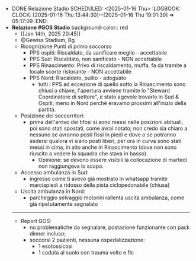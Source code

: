 - DONE Relazione Stadio
  SCHEDULED: <2025-01-16 Thu>
  :LOGBOOK:
  CLOCK: [2025-01-16 Thu 13:44:30]--[2025-01-16 Thu 19:01:39] =>  05:17:09
  :END:
- **Relazione #GOS Stadio**
  background-color:: red
	- [[Jan 14th, 2025 20:45]]
	- @Gewiss Stadium, Bg
	- Ricognizione Punti di primo soccorso
		- PPS ospiti: Riscaldato, da sanificare meglio - accettabile
		- PPS Sud: Riscaldato, non sanificato - NON accettabile
		- PPS Rinascimento: Privo di riscaldamento, muffa, fa da tramite a locale scorte ristorante - NON accettabile
		- PPS Nord: Riscaldato, pulito - adeguato
			- tutti i PPS ad eccezione di quello sotto la Rinascimento sono chiusi a chiave, l'apertura avviene tramite lo "Steward Coordinatore di settore", è stato agevole trovarlo in Sud & Ospiti, meno in Nord perché eravamo prossimi all'inizio della partita.
	- Posizione dei soccorritori:
		- prima dell'arrivo dei tifosi si sono messi nelle posizioni abituali, poi sono stati spostati, come avrai notato; non credo sia chiaro a nessuno se avranno posti fissi in piedi e dove o se potranno sedersi qualora vi siano posti liberi, per ora in curva sono stati messi in cima, in alto anche in Rinascimento (dove non sono riuscito a vedere la squadra che stava in basso).
			- Opinione: se devono essere visibili la collocazione di martedì non raggiungeva lo scopo.
	- Accesso ambulanza in Sud:
		- ingresso come ti avevo già mostrato in whatsapp tramite marciapiedi a ridosso della pista ciclopedonabile (chiusa)
	- Uscita ambulanza in Nord:
		- parcheggio selvaggio motorini rallenta uscita ambulanza, come già ripetutamente segnalato
	- ---
	- Report GOS:
		- no problematiche da segnalare, postazione funzionante con pack dinner incluso;
		- soccorsi 2 pazienti, nessuna ospedalizzazione:
			- 1 esotossicosi
			- 1 caduta al suolo con trauma volto e flc